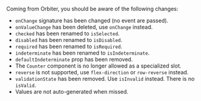 Coming from Orbiter, you should be aware of the following changes:

- `onChange` signature has been changed (no event are passed).
- `onValueChange` has been deleted, use `onChange` instead.
- `checked` has been renamed to `isSelected`.
- `disabled` has been renamed to `isDisabled`.
- `required` has been renamed to `isRequired`.
- `indeterminate` has been renamed to `isIndeterminate`.
- `defaultIndeterminate` prop has been removed.
- The `Counter` component is no longer allowed as a specialized slot.
- `reverse` is not supported, use `flex-direction` or `row-reverse` instead.
- `validationState` has been removed. Use `isInvalid` instead. There is no `isValid`.
- Values are not auto-generated when missed.
